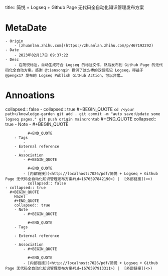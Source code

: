 title::  简悦 + Logseq + Github Page 无代码全自动化知识管理发布方案

# MetaDate
	- Origin
		- [zhuanlan.zhihu.com](https://zhuanlan.zhihu.com/p/467192292)
	- Date
		- 2023年02月17日 09:37:22
	- Desc
		- 在简悦标注，自动生成符合 Logseq 的标注文件，然后发布到 Github Page 的无代码化全自动方案。感谢 @tiensonqin 提供了这么棒的双链笔记 Logseq，得益于 @pengx17 发布的 Logseq Publish GitHub Action，可以非常…
# Annoations

collapsed:: false
	- collapsed:: true
	  #+BEGIN_QUOTE
	    ```
	  cd /<your path>/knowledge-garden
	    git add .
	    git commit -m "auto save:Update some logseq pages."
	    git push origin maincrontab
	  ``` 
	    #+END_QUOTE
	    collapsed:: true
		- Note
			- #+BEGIN_QUOTE
			   
			  #+END_QUOTE
		- Tags
			-
		- External reference
			-
		- Association
			- #+BEGIN_QUOTE
			  
			  #+END_QUOTE
			- [内部链接](<http://localhost:7026/pdf/简悦 + Logseq + Github Page 无代码全自动化知识管理发布方案#id=1676597842190>) |  [外部链接](<>)
			  collapsed:: false
	- collapsed:: true
	  #+BEGIN_QUOTE
	    Hazel 
	    #+END_QUOTE
	    collapsed:: true
		- Note
			- #+BEGIN_QUOTE
			   
			  #+END_QUOTE
		- Tags
			-
		- External reference
			-
		- Association
			- #+BEGIN_QUOTE
			  
			  #+END_QUOTE
			- [内部链接](<http://localhost:7026/pdf/简悦 + Logseq + Github Page 无代码全自动化知识管理发布方案#id=1676597913311>) |  [外部链接](<>)